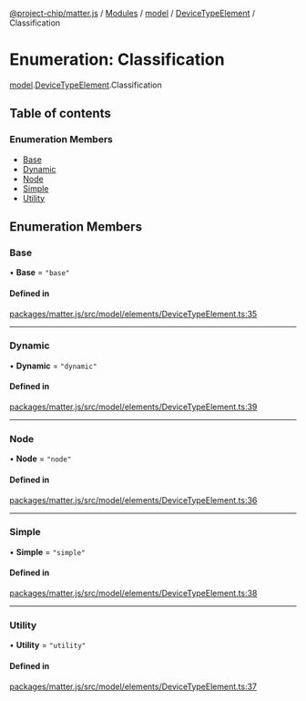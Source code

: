 [@project-chip/matter.js](../README.md) / [Modules](../modules.md) / [model](../modules/model.md) / [DeviceTypeElement](../modules/model.DeviceTypeElement.md) / Classification

# Enumeration: Classification

[model](../modules/model.md).[DeviceTypeElement](../modules/model.DeviceTypeElement.md).Classification

## Table of contents

### Enumeration Members

- [Base](model.DeviceTypeElement.Classification.md#base)
- [Dynamic](model.DeviceTypeElement.Classification.md#dynamic)
- [Node](model.DeviceTypeElement.Classification.md#node)
- [Simple](model.DeviceTypeElement.Classification.md#simple)
- [Utility](model.DeviceTypeElement.Classification.md#utility)

## Enumeration Members

### Base

• **Base** = ``"base"``

#### Defined in

[packages/matter.js/src/model/elements/DeviceTypeElement.ts:35](https://github.com/project-chip/matter.js/blob/ac2c2688/packages/matter.js/src/model/elements/DeviceTypeElement.ts#L35)

___

### Dynamic

• **Dynamic** = ``"dynamic"``

#### Defined in

[packages/matter.js/src/model/elements/DeviceTypeElement.ts:39](https://github.com/project-chip/matter.js/blob/ac2c2688/packages/matter.js/src/model/elements/DeviceTypeElement.ts#L39)

___

### Node

• **Node** = ``"node"``

#### Defined in

[packages/matter.js/src/model/elements/DeviceTypeElement.ts:36](https://github.com/project-chip/matter.js/blob/ac2c2688/packages/matter.js/src/model/elements/DeviceTypeElement.ts#L36)

___

### Simple

• **Simple** = ``"simple"``

#### Defined in

[packages/matter.js/src/model/elements/DeviceTypeElement.ts:38](https://github.com/project-chip/matter.js/blob/ac2c2688/packages/matter.js/src/model/elements/DeviceTypeElement.ts#L38)

___

### Utility

• **Utility** = ``"utility"``

#### Defined in

[packages/matter.js/src/model/elements/DeviceTypeElement.ts:37](https://github.com/project-chip/matter.js/blob/ac2c2688/packages/matter.js/src/model/elements/DeviceTypeElement.ts#L37)
